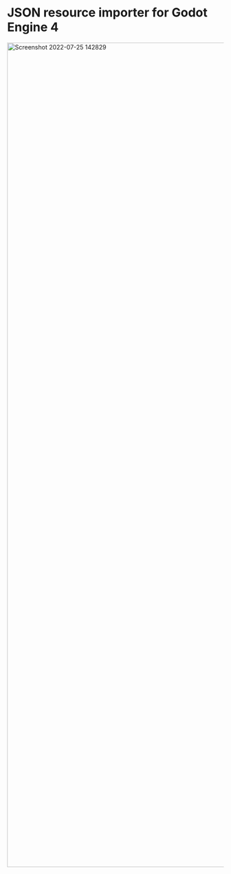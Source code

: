 # JSON resource importer for Godot Engine 4

<img width="1920" alt="Screenshot 2022-07-25 142829" src="https://user-images.githubusercontent.com/32321/180877270-5af5ea26-2a80-4a8b-80d2-9a531f587eaf.png">
